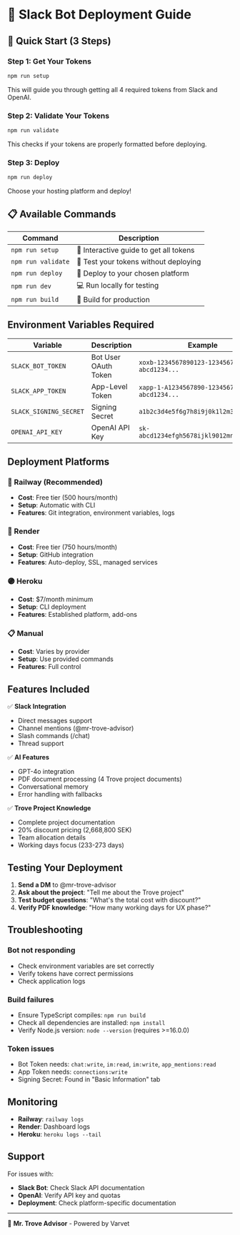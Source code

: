 # 🚀 Slack Bot Deployment Guide

## 🎯 Quick Start (3 Steps)

### **Step 1: Get Your Tokens**
```bash
npm run setup
```
This will guide you through getting all 4 required tokens from Slack and OpenAI.

### **Step 2: Validate Your Tokens** 
```bash
npm run validate
```
This checks if your tokens are properly formatted before deploying.

### **Step 3: Deploy**
```bash
npm run deploy
```
Choose your hosting platform and deploy!

## 📋 Available Commands

| Command | Description |
|---------|-------------|
| `npm run setup` | 🔑 Interactive guide to get all tokens |
| `npm run validate` | 🧪 Test your tokens without deploying |
| `npm run deploy` | 🚀 Deploy to your chosen platform |
| `npm run dev` | 💻 Run locally for testing |
| `npm run build` | 🔨 Build for production |

## Environment Variables Required

| Variable | Description | Example |
|----------|-------------|---------|
| `SLACK_BOT_TOKEN` | Bot User OAuth Token | `xoxb-1234567890123-1234567890123-abcd1234...` |
| `SLACK_APP_TOKEN` | App-Level Token | `xapp-1-A1234567890-1234567890123-abcd1234...` |
| `SLACK_SIGNING_SECRET` | Signing Secret | `a1b2c3d4e5f6g7h8i9j0k1l2m3n4o5p6` |
| `OPENAI_API_KEY` | OpenAI API Key | `sk-abcd1234efgh5678ijkl9012mnop3456...` |

## Deployment Platforms

### 🚄 Railway (Recommended)
- **Cost**: Free tier (500 hours/month)
- **Setup**: Automatic with CLI
- **Features**: Git integration, environment variables, logs

### 🎨 Render
- **Cost**: Free tier (750 hours/month)  
- **Setup**: GitHub integration
- **Features**: Auto-deploy, SSL, managed services

### 🟣 Heroku
- **Cost**: $7/month minimum
- **Setup**: CLI deployment
- **Features**: Established platform, add-ons

### 📋 Manual
- **Cost**: Varies by provider
- **Setup**: Use provided commands
- **Features**: Full control

## Features Included

✅ **Slack Integration**
- Direct messages support
- Channel mentions (@mr-trove-advisor)
- Slash commands (/chat)
- Thread support

✅ **AI Features**
- GPT-4o integration
- PDF document processing (4 Trove project documents)
- Conversational memory
- Error handling with fallbacks

✅ **Trove Project Knowledge**
- Complete project documentation
- 20% discount pricing (2,668,800 SEK)
- Team allocation details
- Working days focus (233-273 days)

## Testing Your Deployment

1. **Send a DM** to @mr-trove-advisor
2. **Ask about the project**: "Tell me about the Trove project"
3. **Test budget questions**: "What's the total cost with discount?"
4. **Verify PDF knowledge**: "How many working days for UX phase?"

## Troubleshooting

### Bot not responding
- Check environment variables are set correctly
- Verify tokens have correct permissions
- Check application logs

### Build failures
- Ensure TypeScript compiles: `npm run build`
- Check all dependencies are installed: `npm install`
- Verify Node.js version: `node --version` (requires >=16.0.0)

### Token issues
- Bot Token needs: `chat:write`, `im:read`, `im:write`, `app_mentions:read`
- App Token needs: `connections:write`
- Signing Secret: Found in "Basic Information" tab

## Monitoring

- **Railway**: `railway logs`
- **Render**: Dashboard logs  
- **Heroku**: `heroku logs --tail`

## Support

For issues with:
- **Slack Bot**: Check Slack API documentation
- **OpenAI**: Verify API key and quotas
- **Deployment**: Check platform-specific documentation

---

🤖 **Mr. Trove Advisor** - Powered by Varvet
